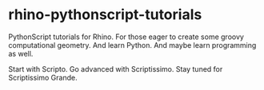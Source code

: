 rhino-pythonscript-tutorials
============================

PythonScript tutorials for Rhino. For those eager to create some groovy computational geometry. And learn Python. And maybe learn programming as well.

Start with Scripto.
Go advanced with Scriptissimo.
Stay tuned for Scriptissimo Grande.